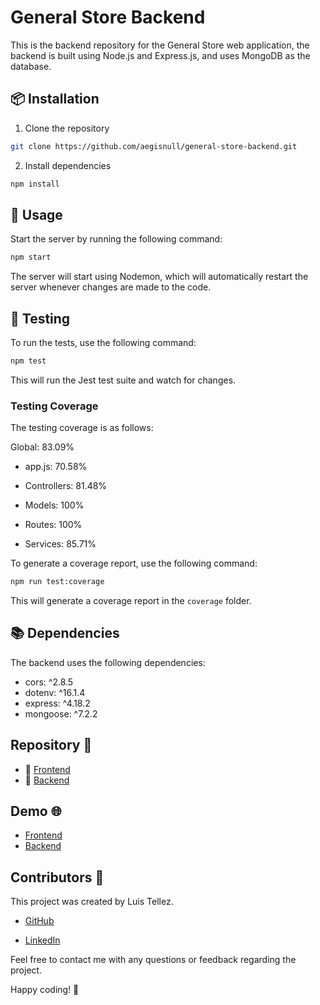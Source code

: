 # General Store Backend

This is the backend repository for the General Store web application, the backend is built using Node.js and Express.js, and uses MongoDB as the database.

## 📦 Installation

1. Clone the repository

```bash
git clone https://github.com/aegisnull/general-store-backend.git
```

2. Install dependencies

```bash
npm install
```

## 🚀 Usage

Start the server by running the following command:

```bash
npm start
```

The server will start using Nodemon, which will automatically restart the server whenever changes are made to the code.

## 🧪 Testing

To run the tests, use the following command:

```bash
npm test
```

This will run the Jest test suite and watch for changes.

### Testing Coverage

The testing coverage is as follows:

Global: 83.09%

- app.js: 70.58%

- Controllers: 81.48%
- Models: 100%
- Routes: 100%
- Services: 85.71%

To generate a coverage report, use the following command:

```bash
npm run test:coverage
```

This will generate a coverage report in the `coverage` folder.

## 📚 Dependencies

The backend uses the following dependencies:

- cors: ^2.8.5
- dotenv: ^16.1.4
- express: ^4.18.2
- mongoose: ^7.2.2

## Repository 📂

- 📁 [Frontend](https://github.com/aegisnull/general-store-frontend)
- 📁 [Backend](https://github.com/aegisnull/general-store-backend)

## Demo 🌐

- [Frontend](https://store-frontend-aegisnull.vercel.app)
- [Backend](https://general-store-backend-production-62ab.up.railway.app/)

## Contributors 🤝

This project was created by Luis Tellez.

- [GitHub](https://github.com/aegisnull)

- [LinkedIn](https://www.linkedin.com/in/luistellezv/)

Feel free to contact me with any questions or feedback regarding the project.

Happy coding! 🎉
